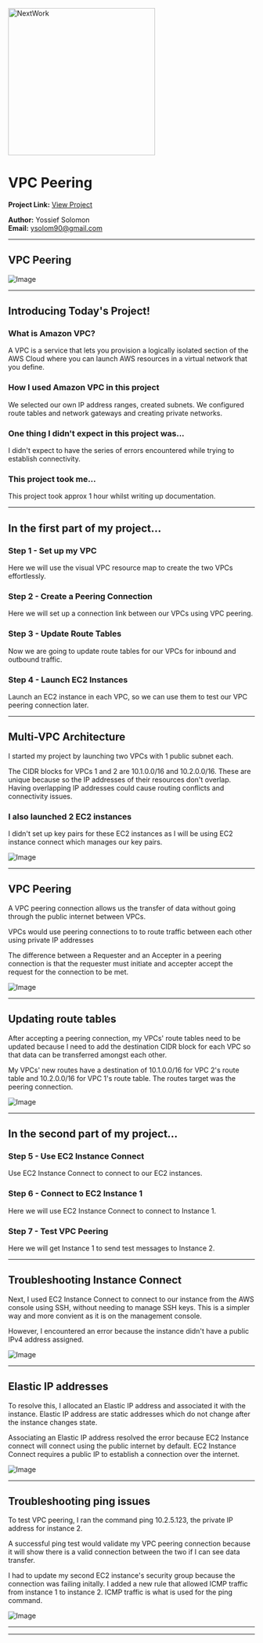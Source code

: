 <img src="https://cdn.prod.website-files.com/677c400686e724409a5a7409/6790ad949cf622dc8dcd9fe4_nextwork-logo-leather.svg" alt="NextWork" width="300" />

# VPC Peering

**Project Link:** [View Project](http://learn.nextwork.org/projects/aws-networks-peering)

**Author:** Yossief Solomon  
**Email:** ysolom90@gmail.com

---

## VPC Peering

![Image](http://learn.nextwork.org/sparkling_violet_festive_wombat/uploads/aws-networks-peering_88727bef)

---

## Introducing Today's Project!

### What is Amazon VPC?

A VPC is a service that lets you provision a logically isolated section of the AWS Cloud where you can launch AWS resources in a virtual network that you define. 

### How I used Amazon VPC in this project

We selected our own IP address ranges, created subnets. We configured route tables and network gateways and creating private networks.

### One thing I didn't expect in this project was...

I didn't expect to have the series of errors encountered while trying to establish connectivity. 

### This project took me...

This project took approx 1 hour whilst writing up documentation.

---

## In the first part of my project...

### Step 1 - Set up my VPC

Here we will use the visual VPC resource map to create the two VPCs effortlessly.  

### Step 2 - Create a Peering Connection

Here we will set up a connection link between our VPCs using VPC peering.

### Step 3 - Update Route Tables

Now we are going to update route tables for our VPCs for inbound and outbound traffic. 



### Step 4 - Launch EC2 Instances

Launch an EC2 instance in each VPC, so we can use them to test our VPC peering connection later.

---

## Multi-VPC Architecture

I started my project by launching two VPCs with 1 public subnet each. 

The CIDR blocks for VPCs 1 and 2 are 10.1.0.0/16 and 10.2.0.0/16. These are unique because so the IP addresses of their resources don't overlap. Having overlapping IP addresses could cause routing conflicts and connectivity issues.

### I also launched 2 EC2 instances

I didn't set up key pairs for these EC2 instances as I will be using EC2 instance connect which manages our key pairs. 

![Image](http://learn.nextwork.org/sparkling_violet_festive_wombat/uploads/aws-networks-peering_11111111)

---

## VPC Peering

A VPC peering connection allows us the transfer of data without going through the public internet between VPCs. 

VPCs would use peering connections to to route traffic between each other using private IP addresses

The difference between a Requester and an Accepter in a peering connection is that the requester must initiate and accepter accept the request for the connection to be met. 

![Image](http://learn.nextwork.org/sparkling_violet_festive_wombat/uploads/aws-networks-peering_1cbb1b88)

---

## Updating route tables

After accepting a peering connection, my VPCs' route tables need to be updated because I need to add the destination CIDR block for each VPC so that data can be transferred amongst each other. 

My VPCs' new routes have a destination of 10.1.0.0/16 for VPC 2's route table and 10.2.0.0/16 for VPC 1's route table. The routes target was the peering connection.

![Image](http://learn.nextwork.org/sparkling_violet_festive_wombat/uploads/aws-networks-peering_4a9e8014)

---

## In the second part of my project...

### Step 5 - Use EC2 Instance Connect

Use EC2 Instance Connect to connect to our EC2 instances.

### Step 6 - Connect to EC2 Instance 1

Here we will use EC2 Instance Connect to connect to Instance 1.

### Step 7 - Test VPC Peering

Here we will get Instance 1 to send test messages to Instance 2.

---

## Troubleshooting Instance Connect

Next, I used EC2 Instance Connect to connect to our instance from the AWS console using SSH, without needing to manage SSH keys. This is a simpler way and more convient as it is on the management console. 

However, I encountered an error because the instance didn't have a public IPv4 address assigned. 

![Image](http://learn.nextwork.org/sparkling_violet_festive_wombat/uploads/aws-networks-peering_7685490c)

---

## Elastic IP addresses

To resolve this, I allocated an Elastic IP address and associated it with the instance. Elastic IP address are static addresses which do not change after the instance changes state. 

Associating an Elastic IP address resolved the error because EC2 Instance connect will connect using the public internet by default. EC2 Instance Connect requires a public IP to establish a connection over the internet.

![Image](http://learn.nextwork.org/sparkling_violet_festive_wombat/uploads/aws-networks-peering_45663498)

---

## Troubleshooting ping issues

To test VPC peering, I ran the command ping 10.2.5.123, the private IP address for instance 2.

A successful ping test would validate my VPC peering connection because it will show there is a valid connection between the two if I can see data transfer. 

I had to update my second EC2 instance's security group because the connection was failing initally. I added a new rule that allowed ICMP traffic from instance 1 to instance 2. ICMP traffic is what is used for the ping command. 

![Image](http://learn.nextwork.org/sparkling_violet_festive_wombat/uploads/aws-networks-peering_7a29d352)

---

---
